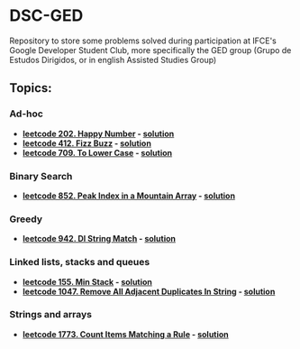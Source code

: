 # DSC-GED
Repository to store some problems solved during participation at IFCE's Google Developer Student Club, more specifically the GED group (Grupo de Estudos Dirigidos, or in english Assisted Studies Group)
## Topics:
### Ad-hoc
  - **[leetcode 202. Happy Number](https://leetcode.com/problems/happy-number/) - [solution](/ad-hoc/leetcode202-happy-number.cpp)**
  - **[leetcode 412. Fizz Buzz](https://leetcode.com/problems/fizz-buzz/) - [solution](/ad-hoc/leetcode412-fizz-buzz.cpp)**
  - **[leetcode 709. To Lower Case](https://leetcode.com/problems/to-lower-case/) - [solution](/ad-hoc/leetcode709-to-lower-case.cpp)**
### Binary Search
  - **[leetcode 852. Peak Index in a Mountain Array](https://leetcode.com/problems/peak-index-in-a-mountain-array/) - [solution](/binary-search/peak-index-in-a-mountain-array.cpp)**
### Greedy
  - **[leetcode 942. DI String Match](https://leetcode.com/problems/di-string-match/) - [solution](/greedy/leetcode-942-di-string-match.cpp)**
### Linked lists, stacks and queues
  - **[leetcode 155. Min Stack](https://leetcode.com/problems/min-stack/) - [solution](/linked-lists-stacks-and-queues/min-stack.cpp)**
  - **[leetcode 1047. Remove All Adjacent Duplicates In String](https://leetcode.com/problems/remove-all-adjacent-duplicates-in-string/) - [solution](/linked-lists-stacks-and-queues/leetcode-1047-remove-all-adjacent-duplicates-in-string.cpp)**
### Strings and arrays
  - **[leetcode 1773. Count Items Matching a Rule](https://leetcode.com/problems/count-items-matching-a-rule/) - [solution](/strings-and-arrays/leetcode-1773-count-items-matching-a-rule.cpp)**
